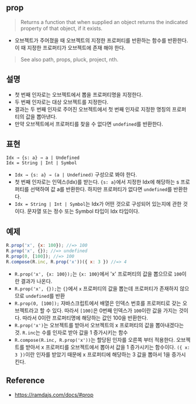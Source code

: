 ## prop
> Returns a function that when supplied an object returns the indicated property of that object, if it exists.
- 오브젝트가 주어졌을 때 오브젝트의 지정한 프로퍼티를 반환하는 함수를 반환한다. 이 때 지정한 프로퍼티가 오브젝트에 존재 해야 한다.

> See also path, props, pluck, project, nth.

## 설명
- 첫 번째 인자로는 오브젝트에서 뽑을 프로퍼티명을 지정한다.
- 두 번째 인자로는 대상 오브젝트를 지정한다.
- 결과는 두 번째 인자로 주어진 오브젝트에서 첫 번째 인자로 지정한 명칭의 프로퍼티의 값을 뽑아낸다.
- 만약 오브젝트에서 프로퍼티를 찾을 수 없다면 `undefined`를 반환한다.

## 표현
```
Idx → {s: a} → a | Undefined
Idx = String | Int | Symbol
```
- `Idx → {s: a} → (a | Undefined)` 구성으로 봐야 한다.
- 첫 번째 인자로는 인덱스(Idx)를 받는다. `{s: a}`에서 지정한 Idx에 해당하는 s 프로퍼티를 선택하여 값 a를 반환한다. 하지만 프로퍼티가 없다면 `undefined`를 반환한다.
- `Idx = String | Int | Symbol`는 Idx가 어떤 것으로 구성되어 있는지에 관한 것이다. 문자열 또는 정수 또는 Symbol 타입이 Idx 타입이다.

## 예제
```js
R.prop('x', {x: 100}); //=> 100
R.prop('x', {}); //=> undefined
R.prop(0, [100]); //=> 100
R.compose(R.inc, R.prop('x'))({ x: 3 }) //=> 4
```
- `R.prop('x', {x: 100});`는 `{x: 100}`에서 'x' 프로퍼티의 값을 뽑으므로 `100`이란 결과가 나온다.
- `R.prop('x', {});`는 `{}`에서 `x` 프로퍼티의 값을 뽑는데 프로퍼티가 존재하지 않으므로 `undefined`를 반환
- `R.prop(0, [100]);` 자바스크립트에서 배열은 인덱스 번호를 프로퍼티로 갖는 오브젝트라고 할 수 있다. 따라서 `[100]`은 0번째 인덱스가 `100`이란 값을 가지는 것이다. 따라서 0이란 프로퍼티명에 해당하는 값인 100을 반환한다.
- `R.prop('x')`는 오브젝트를 받아서 오브젝트의 x 프로퍼티의 값을 뽑아내겠다는 것. `R.inc`는 수를 인자로 받아 값을 1 증가시키는 함수
- `R.compose(R.inc, R.prop('x'))`는 할당된 인자를 오른쪽 부터 적용한다. 오브젝트를 받아서 x 프로퍼티를 오브젝트에서 뽑아서 값을 1 증가시키는 함수이다. `({ x: 3 })`이란 인자를 받았기 때문에 x 프로퍼티에 해당하는 3 값을 뽑아서 1을 증가시킨다.

## Reference
- https://ramdajs.com/docs/#prop
